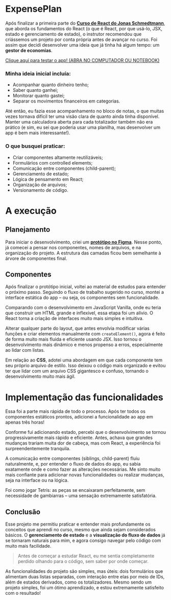 # ExpensePlan

Após finalizar a primeira parte do **[Curso de React do Jonas Schmedtmann](https://www.udemy.com/course/the-ultimate-react-course/)**, que aborda os fundamentos do React (o que é React, por que usá-lo, JSX, estado e gerenciamento de estado), o instrutor recomendou que criássemos um projeto por conta própria antes de avançar no curso. Foi assim que decidi desenvolver uma ideia que já tinha há algum tempo: um **gestor de economias**.

[Clique aqui para testar o app! (ABRA NO COMPUTADOR OU NOTEBOOK)](https://pevss.github.io/expense-plan/)

### Minha ideia inicial incluía:

-   Acompanhar quanto dinheiro tenho;
-   Saber quanto ganhei;
-   Monitorar quanto gastei;
-   Separar os movimentos financeiros em categorias.

Até então, eu fazia esse acompanhamento no bloco de notas, o que muitas vezes tornava difícil ter uma visão clara de quanto ainda tinha disponível. Manter uma calculadora aberta para cada totalizador também não era prático (e sim, eu sei que poderia usar uma planilha, mas desenvolver um app é bem mais interessante!).

### O que busquei praticar:

-   Criar componentes altamente reutilizáveis;
-   Formulários com controlled elements;
-   Comunicação entre componentes (child-parent);
-   Gerenciamento de estado;
-   Lógica de pensamento em React;
-   Organização de arquivos;
-   Versionamento de código.

# A execução

## Planejamento

Para iniciar o desenvolvimento, criei um **[protótipo no Figma](https://www.figma.com/design/pwYz22o4IaSKd1pxoGfanA/ExpensePlan?node-id=0-1&t=62vbiFNPG2YqFRv6-1)**. Nesse ponto, já comecei a pensar nos componentes, nomes de arquivos, e na organização do projeto. A estrutura das camadas ficou bem semelhante à árvore de componentes final.

## Componentes

Após finalizar o protótipo inicial, voltei ao material de estudos para entender o próximo passo. Seguindo o fluxo de trabalho sugerido no curso, montei a interface estática do app – ou seja, os componentes sem funcionalidade.

Comparando com o desenvolvimento em JavaScript Vanilla, onde eu teria que construir um HTML grande e inflexível, essa etapa foi um alívio. O React torna a criação de interfaces muito mais simples e intuitiva.

Alterar qualquer parte do layout, que antes envolvia modificar várias funções e criar elementos manualmente com `createElement()`, agora é feito de forma muito mais fluida e eficiente usando JSX. Isso tornou o desenvolvimento mais dinâmico e menos propenso a erros, especialmente ao lidar com listas.

Em relação ao **CSS**, adotei uma abordagem em que cada componente tem seu próprio arquivo de estilo. Isso deixou o código mais organizado e evitou ter que lidar com um arquivo CSS gigantesco e confuso, tornando o desenvolvimento muito mais ágil.

# Implementação das funcionalidades

Essa foi a parte mais rápida de todo o processo. Após ter todos os componentes estáticos prontos, adicionei a funcionalidade ao app em apenas três horas!

Conforme fui adicionando estado, percebi que o desenvolvimento se tornou progressivamente mais rápido e eficiente. Antes, achava que grandes mudanças trariam muita dor de cabeça, mas com React, a experiência foi surpreendentemente tranquila.

A comunicação entre componentes (siblings, child-parent) fluiu naturalmente, e, por entender o fluxo de dados do app, eu sabia exatamente onde e como fazer as alterações necessárias. Me sinto muito mais confiante para adicionar novas funcionalidades ou realizar mudanças, seja na interface ou na lógica.

Foi como jogar Tetris: as peças se encaixaram perfeitamente, sem necessidade de gambiarras – uma sensação extremamente satisfatória.

## Conclusão

Esse projeto me permitiu praticar e entender mais profundamente os conceitos que aprendi no curso, mesmo que ainda sejam considerados básicos. O **gerenciamento de estado** e a **visualização do fluxo de dados** já se tornaram naturais para mim, e agora consigo navegar pelo código com muito mais facilidade.

> Antes de começar a estudar React, eu me sentia completamente perdido olhando para o código, sem saber por onde começar.

As funcionalidades do projeto são simples, mas úteis: dois formulários que alimentam duas listas separadas, com interação entre elas por meio de IDs, além de estados derivados, como os totalizadores. Mesmo sendo um projeto simples, foi um ótimo aprendizado, e estou extremamente satisfeito com o resultado!
